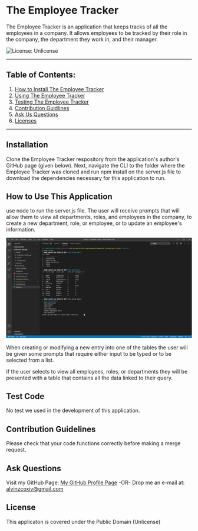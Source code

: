 # The Employee Tracker

  The Employee Tracker is an application that keeps tracks of all the employees in a company. It allows employees to be tracked by their role in the company, the department they work in, and their manager.

  ![License: Unlicense](https://img.shields.io/badge/license-Unlicense-blue.svg)

  ***

  ## Table of Contents:

  1. [How to Install The Employee Tracker](#Installation)
  2. [Using The Employee Tracker](#How%20To%20Use%20This%20Application)
  3. [Testing The Employee Tracker](#Test%20Code)
  4. [Contribution Guidlines](#Contribution%20Guidelines)
  5. [Ask Us Questions](#Ask%20Questions)
  6. [Licenses](#License)

  ***

  ## Installation

  Clone the Employee Tracker respository from the application's author's GitHub page (given below). Next, navigate the CLI to the folder where the Employee Tracker was cloned and run npm install on the server.js file to download the dependencies necessary for this application to run.

  ## How to Use This Application

  use node to run the server.js file. The user will receive prompts that will allow them to view all departments, roles, and employees in the company, to create a new department, role, or employee, or to update an employee's information.

  ![Employee Tracker in action](/Assets/images/Employee_Tracker.png)
  
  When creating or modifying a new entry into one of the tables the user will be given some prompts that require either input to be typed or to be selected from a list.  
  
  If the user selects to view all employees, roles, or departments they will be presented with a table that contains all the data linked to their query.

  ## Test Code

  No test we used in the development of this application.

  ## Contribution Guidelines

  Please check that your code functions correctly before making a merge request.

  ## Ask Questions

  Visit my GitHub Page: [My GitHub Profile Page](https://github.com/AlvinZC4)
 -OR-
 Drop me an e-mail at: alvinzcoxiv@gmail.com

  ## License

  This applicaton is covered under the Public Domain (Unlicense)

